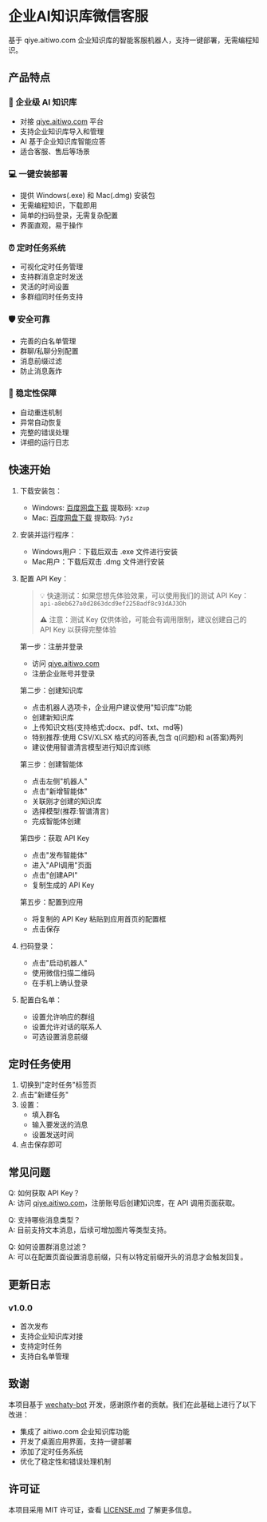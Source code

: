 # 企业AI知识库微信客服

基于 qiye.aitiwo.com 企业知识库的智能客服机器人，支持一键部署，无需编程知识。

## 产品特点

### 🤖 企业级 AI 知识库
- 对接 [qiye.aitiwo.com](https://qiye.aitiwo.com) 平台
- 支持企业知识库导入和管理
- AI 基于企业知识库智能应答
- 适合客服、售后等场景

### 💻 一键安装部署
- 提供 Windows(.exe) 和 Mac(.dmg) 安装包
- 无需编程知识，下载即用
- 简单的扫码登录，无需复杂配置
- 界面直观，易于操作

### ⏰ 定时任务系统
- 可视化定时任务管理
- 支持群消息定时发送
- 灵活的时间设置
- 多群组同时任务支持

### 🛡️ 安全可靠
- 完善的白名单管理
- 群聊/私聊分别配置
- 消息前缀过滤
- 防止消息轰炸

### 🔄 稳定性保障
- 自动重连机制
- 异常自动恢复
- 完整的错误处理
- 详细的运行日志

## 快速开始

1. 下载安装包：
   - Windows: [百度网盘下载](https://pan.baidu.com/s/151G_jawmJV7wo-f71ckP0Q) 提取码: `xzup`
   - Mac: [百度网盘下载](https://pan.baidu.com/s/1FvYIm9GMDn1o2JAAg_VHKQ) 提取码: `7y5z`

   

2. 安装并运行程序：
   - Windows用户：下载后双击 .exe 文件进行安装
   - Mac用户：下载后双击 .dmg 文件进行安装

3. 配置 API Key：

   > 💡 快速测试：如果您想先体验效果，可以使用我们的测试 API Key：`api-a8eb627a0d2863dcd9ef2258adf8c93dAJ3Oh`
   > 
   > ⚠️ 注意：测试 Key 仅供体验，可能会有调用限制，建议创建自己的 API Key 以获得完整体验

   第一步：注册并登录
   - 访问 [qiye.aitiwo.com](https://qiye.aitiwo.com) 
   - 注册企业账号并登录

   第二步：创建知识库
   - 点击机器人选项卡，企业用户建议使用"知识库"功能
   - 创建新知识库
   - 上传知识文档(支持格式:docx、pdf、txt、md等)
   - 特别推荐:使用 CSV/XLSX 格式的问答表,包含 q(问题)和 a(答案)两列
   - 建议使用智谱清言模型进行知识库训练

   第三步：创建智能体
   - 点击左侧"机器人"
   - 点击"新增智能体"
   - 关联刚才创建的知识库
   - 选择模型(推荐:智谱清言)
   - 完成智能体创建

   第四步：获取 API Key
   - 点击"发布智能体"
   - 进入"API调用"页面
   - 点击"创建API"
   - 复制生成的 API Key

   第五步：配置到应用
   - 将复制的 API Key 粘贴到应用首页的配置框
   - 点击保存

4. 扫码登录：
   - 点击"启动机器人"
   - 使用微信扫描二维码
   - 在手机上确认登录

5. 配置白名单：
   - 设置允许响应的群组
   - 设置允许对话的联系人
   - 可选设置消息前缀

## 定时任务使用

1. 切换到"定时任务"标签页
2. 点击"新建任务"
3. 设置：
   - 填入群名
   - 输入要发送的消息
   - 设置发送时间
4. 点击保存即可

## 常见问题

Q: 如何获取 API Key？  
A: 访问 [qiye.aitiwo.com](https://qiye.aitiwo.com)，注册账号后创建知识库，在 API 调用页面获取。

Q: 支持哪些消息类型？  
A: 目前支持文本消息，后续可增加图片等类型支持。

Q: 如何设置群消息过滤？  
A: 可以在配置页面设置消息前缀，只有以特定前缀开头的消息才会触发回复。

## 更新日志

### v1.0.0
- 首次发布
- 支持企业知识库对接
- 支持定时任务
- 支持白名单管理

## 致谢

本项目基于 [wechaty-bot](https://github.com/wechaty/wechaty) 开发，感谢原作者的贡献。我们在此基础上进行了以下改进：

- 集成了 aitiwo.com 企业知识库功能
- 开发了桌面应用界面，支持一键部署
- 添加了定时任务系统
- 优化了稳定性和错误处理机制

## 许可证

本项目采用 MIT 许可证，查看 [LICENSE.md](LICENSE.md) 了解更多信息。

